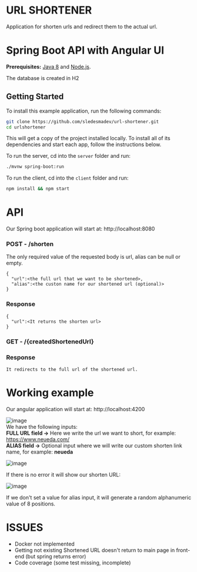 # URL SHORTENER
Application for shorten urls and redirect them to the actual url.

# Spring Boot API with Angular UI
 
**Prerequisites:** [Java 8](http://www.oracle.com/technetwork/java/javase/downloads/jdk8-downloads-2133151.html) and [Node.js](https://nodejs.org/).

The database is created in H2

## Getting Started

To install this example application, run the following commands:

```bash
git clone https://github.com/sledesmadev/url-shortener.git
cd urlshortener
```

This will get a copy of the project installed locally. To install all of its dependencies and start each app, follow the instructions below.

To run the server, cd into the `server` folder and run:
 
```bash
./mvnw spring-boot:run
```

To run the client, cd into the `client` folder and run:
 
```bash
npm install && npm start
```

# API
Our Spring boot application will start at: http://localhost:8080

### POST - **/shorten**
The only required value of the requested body is url, alias can be null or empty.
```
{
  "url":<the full url that we want to be shortened>,
  "alias":<the custon name for our shortened url (optional)>
}
```
### Response
```
{
  "url":<It returns the shorten url>
}
```

### GET - **/{createdShortenedUrl}**
### Response
```
It redirects to the full url of the shortened url.
```


# Working example
Our angular application will start at: http://localhost:4200 </br>

![image](https://user-images.githubusercontent.com/70598604/124075171-c274d500-da44-11eb-9498-4f14998e34d8.png)
<br/>We have the following inputs:<br/>
**FULL URL field ->** Here we write the url we want to short, for example: https://www.neueda.com/</br>
**ALIAS field ->** Optional input where we will write our custom shorten link name, for example: __neueda__

![image](https://user-images.githubusercontent.com/70598604/124075601-6494bd00-da45-11eb-9aca-e0c8ece8d131.png)

If there is no error it will show our shorten URL:

![image](https://user-images.githubusercontent.com/70598604/124076247-48dde680-da46-11eb-9d15-31b12431d60c.png)

If we don't set a value for alias input, it will generate a random alphanumeric value of 8 positions.


# ISSUES

- Docker not implemented 
- Getting not existing Shortened URL doesn't return to main page in front-end (but spring returns error)
- Code coverage (some test missing, incomplete)












